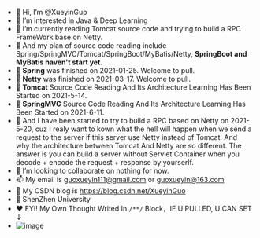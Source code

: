 - 👋 Hi, I’m @XueyinGuo
- 👀 I’m interested in Java & Deep Learning
- 🌱 I’m currently reading Tomcat source code and trying to build a RPC FrameWork base on Netty.
- 🌱 And my plan of source code reading include Spring/SpringMVC/Tomcat/SpringBoot/MyBatis/Netty, **SpringBoot and MyBatis haven't start yet**.
- 🌱 **Spring** was finished on 2021-01-25. Welcome to pull.
- 🌱 **Netty** was finished on 2021-03-17. Welcome to pull.
- 🌱 **Tomcat** Source Code Reading And Its Architecture Learning Has Been Started on 2021-5-14.
- 🌱 **SpringMVC** Source Code Reading And Its Architecture Learning Has Been Started on 2021-6-11.
- 🌱 And I have been started to try to build a RPC based on Netty on 2021-5-20, cuz I realy want to kown what the hell will happen when we send a request to the server if this       server use Netty instead of Tomcat. And why the architecture between Tomcat And Netty are so different. The answer is you can build a server without Servlet Container when you decode + encode the request + response by yourserlf.
- 💞️ I’m looking to collaborate on nothing for now.
- 📫 My email is guoxueyin111@gmail.com or guoxueyin@163.com
- 🐒 My CSDN blog is https://blog.csdn.net/XueyinGuo
- 📕 ShenZhen University
- ♥️ FYI!  My Own Thought Writed In `/**/` Block，IF U PULLED, U CAN SET ↓
- ![image](https://user-images.githubusercontent.com/54173572/109785799-76a55100-7c47-11eb-8413-ca1eb43502ca.png)

